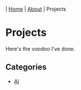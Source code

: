 | [Home](index.md) | [About](about.md) | Projects

# Projects

Here's the voodoo I've done.

## Categories
* [AI](projects-ai.md)